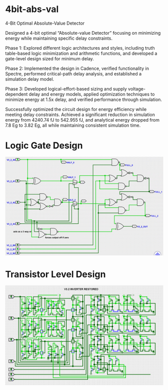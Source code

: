 # 4bit-abs-val
4-Bit Optimal Absolute-Value Detector

Designed a 4-bit optimal “Absolute-value Detector” focusing on minimizing energy while maintaining specific delay constraints.

Phase 1: Explored different logic architectures and styles, including truth table-based logic minimization and arithmetic functions, and developed a gate-level design sized for minimum delay.

Phase 2: Implemented the design in Cadence, verified functionality in Spectre, performed critical-path delay analysis, and established a simulation delay model.

Phase 3: Developed logical-effort-based sizing and supply voltage-dependent delay and energy models, applied optimization techniques to minimize energy at 1.5x delay, and verified performance through simulation.

Successfully optimized the circuit design for energy efficiency while meeting delay constraints. Achieved a significant reduction in simulation energy from 4240.74 fJ to 542.955 fJ, and analytical energy dropped from 7.8 Eg to 3.82 Eg, all while maintaining consistent simulation time.

# Logic Gate Design

![alt text](https://github.com/mqyeung/4bit-abs-val/blob/main/GATE_LEVEL.png?raw=true)

# Transistor Level Design

![alt text](https://github.com/mqyeung/4bit-abs-val/blob/main/V3_2.png?raw=true)
